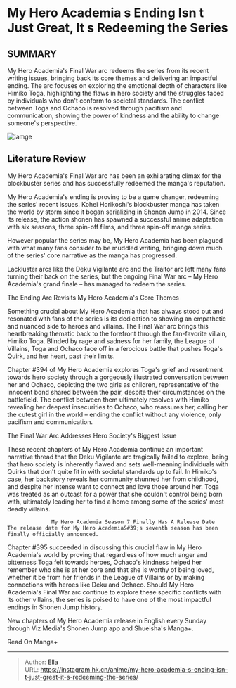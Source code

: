 # My Hero Academia s Ending Isn t Just Great, It s Redeeming the Series


## SUMMARY 



  My Hero Academia&#39;s Final War arc redeems the series from its recent writing issues, bringing back its core themes and delivering an impactful ending.   The arc focuses on exploring the emotional depth of characters like Himiko Toga, highlighting the flaws in hero society and the struggles faced by individuals who don&#39;t conform to societal standards.   The conflict between Toga and Ochaco is resolved through pacifism and communication, showing the power of kindness and the ability to change someone&#39;s perspective.  

![iamge](https://static1.srcdn.com/wordpress/wp-content/uploads/2023/07/untitled-design-12.png)

## Literature Review

My Hero Academia&#39;s Final War arc has been an exhilarating climax for the blockbuster series and has successfully redeemed the manga&#39;s reputation.




My Hero Academia&#39;s ending is proving to be a game changer, redeeming the series&#39; recent issues. Kohei Horikoshi&#39;s blockbuster manga has taken the world by storm since it began serializing in Shonen Jump in 2014. Since its release, the action shonen has spawned a successful anime adaptation with six seasons, three spin-off films, and three spin-off manga series.




However popular the series may be, My Hero Academia has been plagued with what many fans consider to be muddled writing, bringing down much of the series&#39; core narrative as the manga has progressed. 

          

 Lackluster arcs like the Deku Vigilante arc and the Traitor arc left many fans turning their back on the series, but the ongoing Final War arc – My Hero Academia&#39;s grand finale – has managed to redeem the series.


 The Ending Arc Revisits My Hero Academia&#39;s Core Themes 
          

Something crucial about My Hero Academia that has always stood out and resonated with fans of the series is its dedication to showing an empathetic and nuanced side to heroes and villains. The Final War arc brings this heartbreaking thematic back to the forefront through the fan-favorite villain, Himiko Toga. Blinded by rage and sadness for her family, the League of Villains, Toga and Ochaco face off in a ferocious battle that pushes Toga&#39;s Quirk, and her heart, past their limits.




Chapter #394 of My Hero Academia explores Toga&#39;s grief and resentment towards hero society through a gorgeously illustrated conversation between her and Ochaco, depicting the two girls as children, representative of the innocent bond shared between the pair, despite their circumstances on the battlefield. The conflict between them ultimately resolves with Himiko revealing her deepest insecurities to Ochaco, who reassures her, calling her the cutest girl in the world – ending the conflict without any violence, only pacifism and communication.



 The Final War Arc Addresses Hero Society&#39;s Biggest Issue 
          

These recent chapters of My Hero Academia continue an important narrative thread that the Deku Vigilante arc tragically failed to explore, being that hero society is inherently flawed and sets well-meaning individuals with Quirks that don&#39;t quite fit in with societal standards up to fail. In Himiko&#39;s case, her backstory reveals her community shunned her from childhood, and despite her intense want to connect and love those around her. Toga was treated as an outcast for a power that she couldn&#39;t control being born with, ultimately leading her to find a home among some of the series&#39; most deadly villains.




                  My Hero Academia Season 7 Finally Has A Release Date   The release date for My Hero Academia&#39;s seventh season has been finally officially announced.   

Chapter #395 succeeded in discussing this crucial flaw in My Hero Academia&#39;s world by proving that regardless of how much anger and bitterness Toga felt towards heroes, Ochaco&#39;s kindness helped her remember who she is at her core and that she is worthy of being loved, whether it be from her friends in the League of Villains or by making connections with heroes like Deku and Ochaco. Should My Hero Academia&#39;s Final War arc continue to explore these specific conflicts with its other villains, the series is poised to have one of the most impactful endings in Shonen Jump history.

New chapters of My Hero Academia release in English every Sunday through Viz Media&#39;s Shonen Jump app and Shueisha&#39;s Manga&#43;.

Read On Manga&#43;



---

> Author: [Ella](https://instagram.hk.cn/)  
> URL: https://instagram.hk.cn/anime/my-hero-academia-s-ending-isn-t-just-great-it-s-redeeming-the-series/  

